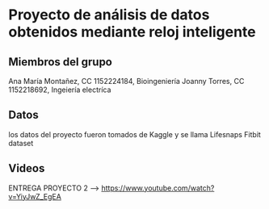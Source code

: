 # Proyecto de análisis de datos obtenidos mediante reloj inteligente
## Miembros del grupo
Ana María Montañez, CC 1152224184, Bioingeniería
Joanny Torres, CC 1152218692, Ingeiería electríca

## Datos
los datos del proyecto fueron tomados de Kaggle y se llama Lifesnaps Fitbit dataset

## Videos
ENTREGA PROYECTO 2 --> https://www.youtube.com/watch?v=YiyJwZ_EgEA
